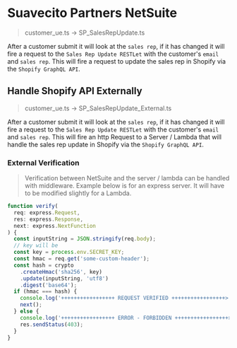 # Suavecito Partners NetSuite

> customer_ue.ts -> SP_SalesRepUpdate.ts

After a customer submit it will look at the `sales rep`, if it has changed it will fire a request to the `Sales Rep Update RESTLet` with the customer's `email` and `sales rep`. This will fire a request to update the sales rep in Shopify via the `Shopify GraphQL API`.

## Handle Shopify API Externally

> customer_ue.ts -> SP_SalesRepUpdate_External.ts

After a customer submit it will look at the `sales rep`, if it has changed it will fire a request to the `Sales Rep Update RESTLet` with the customer's `email` and `sales rep`. This will fire an http Request to a Server / Lambda that will handle the sales rep update in Shopify via the `Shopify GraphQL API`.

### External Verification

> Verification between NetSuite and the server / lambda can be handled with middleware. Example below is for an express server. It will have to be modified slightly for a Lambda.

```typescript
function verify(
  req: express.Request,
  res: express.Response,
  next: express.NextFunction
) {
  const inputString = JSON.stringify(req.body);
  // key will be
  const key = process.env.SECRET_KEY;
  const hmac = req.get('some-custom-header');
  const hash = crypto
    .createHmac('sha256', key)
    .update(inputString, 'utf8')
    .digest('base64');
  if (hmac === hash) {
    console.log('+++++++++++++++++ REQUEST VERIFIED +++++++++++++++++>');
    next();
  } else {
    console.log('+++++++++++++++++ ERROR - FORBIDDEN +++++++++++++++++>');
    res.sendStatus(403);
  }
}
```
